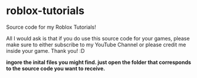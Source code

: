# roblox-tutorials
Source code for my Roblox Tutorials!

All I would ask is that if you do use this source code for your games, please make sure to either subscribe to my YouTube Channel or please credit me inside your game. Thank you! :D

**ingore the inital files you might find. just open the folder that corresponds to the source code you want to receive.**

